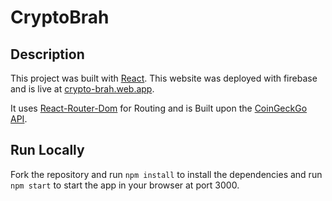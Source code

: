 # CryptoBrah

## Description

This project was built with [React](https://github.com/facebook/react). This website was deployed with firebase and is live at [crypto-brah.web.app](https://crypto-brah.web.app).

It uses [React-Router-Dom](https://github.com/remix-run/react-router/tree/main/packages/react-router-dom) for Routing and is Built upon the [CoinGeckGo API](https://www.coingecko.com/en/api).

## Run Locally

Fork the repository and run `npm install` to install the dependencies and run `npm start` to start the app in your browser at port 3000.
